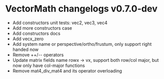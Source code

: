 # VectorMath changelogs v0.7.0-dev
- Add constructors unit tests: vec2, vec3, vec4
- Add more constructors case
- Add constructors docs
- Add vecx_zero
- Add system name or perspective/ortho/frustum, only support right handed now
- Remove ++/-- operators
- Update matrix fields name rowx -> vx, support both row/col major, but now only have col-major functions
- Remove mat4_div_mat4 and its operator overloading